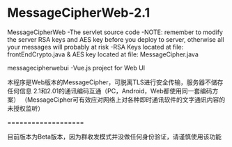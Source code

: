 # MessageCipherWeb-2.1

MessageCipherWeb
  -The servlet source code
  -NOTE: remember to modify the server RSA keys and AES key before you deploy to server, otherwise all your messages will probably at risk
  -RSA Keys located at file: frontEndCrypto.java & AES key located at file: MessageCipher.java
  
 messagecipherwebui
  -Vue.js project for Web UI
 
本程序是Web版本的MessageCipher，可脱离TLS进行安全传输，服务器不储存任何信息
2.1和2.01的通讯编码互通（PC，Android，Web都使用同一套编码方案）
（MessageCipher可有效应对网络上对各种即时通讯软件的文字通讯内容的未授权监听）

===================

目前版本为Beta版本，因为群收发模式并没做任何身份验证，请谨慎使用该功能

